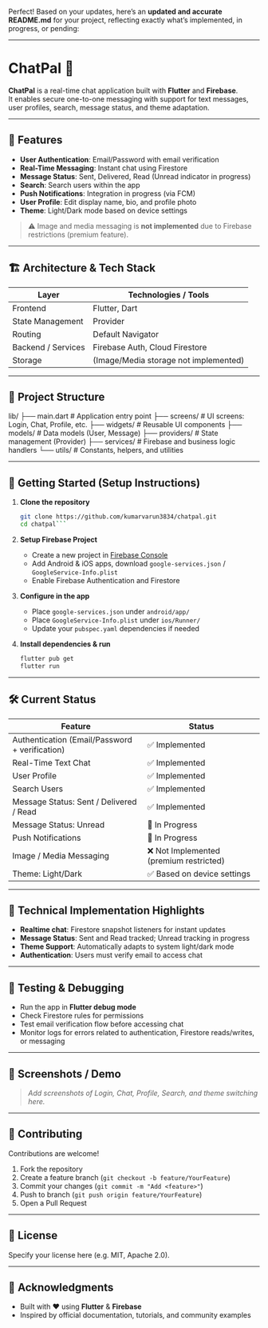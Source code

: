 Perfect! Based on your updates, here’s an **updated and accurate README.md** for your project, reflecting exactly what’s implemented, in progress, or pending:

---

# ChatPal 🚀

**ChatPal** is a real-time chat application built with **Flutter** and **Firebase**.  
It enables secure one-to-one messaging with support for text messages, user profiles, search, message status, and theme adaptation.

---

## 🧩 Features

- **User Authentication**: Email/Password with email verification  
- **Real-Time Messaging**: Instant chat using Firestore  
- **Message Status**: Sent, Delivered, Read (Unread indicator in progress)  
- **Search**: Search users within the app  
- **Push Notifications**: Integration in progress (via FCM)  
- **User Profile**: Edit display name, bio, and profile photo  
- **Theme**: Light/Dark mode based on device settings  

> ⚠️ Image and media messaging is **not implemented** due to Firebase restrictions (premium feature).  

---

## 🏗 Architecture & Tech Stack

| Layer | Technologies / Tools |
|---|------------------------|
| Frontend | Flutter, Dart |
| State Management | Provider |
| Routing | Default Navigator |
| Backend / Services | Firebase Auth, Cloud Firestore |
| Storage | (Image/Media storage not implemented) |

---

## 📂 Project Structure

lib/
├── main.dart               # Application entry point
├── screens/                # UI screens: Login, Chat, Profile, etc.
├── widgets/                # Reusable UI components
├── models/                 # Data models (User, Message)
├── providers/              # State management (Provider)
├── services/               # Firebase and business logic handlers
└── utils/                  # Constants, helpers, and utilities

---

## 🔧 Getting Started (Setup Instructions)

1. **Clone the repository**  
   ```bash
   git clone https://github.com/kumarvarun3834/chatpal.git
   cd chatpal```

2. **Setup Firebase Project**

    * Create a new project in [Firebase Console](https://console.firebase.google.com)
    * Add Android & iOS apps, download `google-services.json` / `GoogleService-Info.plist`
    * Enable Firebase Authentication and Firestore

3. **Configure in the app**

    * Place `google-services.json` under `android/app/`
    * Place `GoogleService-Info.plist` under `ios/Runner/`
    * Update your `pubspec.yaml` dependencies if needed

4. **Install dependencies & run**

   ```bash
   flutter pub get
   flutter run
   ```

---

## 🛠 Current Status

| Feature                                        | Status                                 |
| ---------------------------------------------- | -------------------------------------- |
| Authentication (Email/Password + verification) | ✅ Implemented                          |
| Real-Time Text Chat                            | ✅ Implemented                          |
| User Profile                                   | ✅ Implemented                          |
| Search Users                                   | ✅ Implemented                          |
| Message Status: Sent / Delivered / Read        | ✅ Implemented                          |
| Message Status: Unread                         | 🚧 In Progress                         |
| Push Notifications                             | 🚧 In Progress                         |
| Image / Media Messaging                        | ❌ Not Implemented (premium restricted) |
| Theme: Light/Dark                              | ✅ Based on device settings             |

---

## 🧩 Technical Implementation Highlights

* **Realtime chat**: Firestore snapshot listeners for instant updates
* **Message Status**: Sent and Read tracked; Unread tracking in progress
* **Theme Support**: Automatically adapts to system light/dark mode
* **Authentication**: Users must verify email to access chat

---

## 🧪 Testing & Debugging

* Run the app in **Flutter debug mode**
* Check Firestore rules for permissions
* Test email verification flow before accessing chat
* Monitor logs for errors related to authentication, Firestore reads/writes, or messaging

---

## 📸 Screenshots / Demo

> *Add screenshots of Login, Chat, Profile, Search, and theme switching here.*

---

## 🧭 Contributing

Contributions are welcome!

1. Fork the repository
2. Create a feature branch (`git checkout -b feature/YourFeature`)
3. Commit your changes (`git commit -m "Add <feature>"`)
4. Push to branch (`git push origin feature/YourFeature`)
5. Open a Pull Request

---

## 📜 License

Specify your license here (e.g. MIT, Apache 2.0).

---

## 🧾 Acknowledgments

* Built with ❤️ using **Flutter** & **Firebase**
* Inspired by official documentation, tutorials, and community examples

